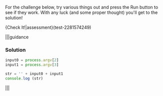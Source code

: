 For the challenge below, try various things out and press the Run button to see if they work. With any luck (and some proper thought) you'll get to the solution!

{Check It!|assessment}(test-2281574249)

|||guidance
### Solution
```javascript
input0 = process.argv[2]
input1 = process.argv[3]

str = '' + input0 + input1
console.log (str)
```
|||